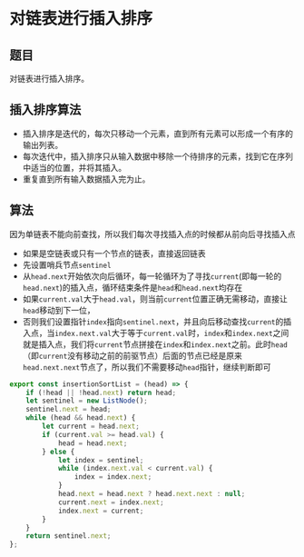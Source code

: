 # 对链表进行插入排序

## 题目

对链表进行插入排序。

## 插入排序算法

- 插入排序是迭代的，每次只移动一个元素，直到所有元素可以形成一个有序的输出列表。
- 每次迭代中，插入排序只从输入数据中移除一个待排序的元素，找到它在序列中适当的位置，并将其插入。
- 重复直到所有输入数据插入完为止。

## 算法

因为单链表不能向前查找，所以我们每次寻找插入点的时候都从前向后寻找插入点

- 如果是空链表或只有一个节点的链表，直接返回链表
- 先设置哨兵节点`sentinel`
- 从`head.next`开始依次向后循环，每一轮循环为了寻找`current`(即每一轮的`head.next`)的插入点，循环结束条件是`head`和`head.next`均存在
- 如果`current.val`大于`head.val`，则当前`current`位置正确无需移动，直接让`head`移动到下一位，
- 否则我们设置指针`index`指向`sentinel.next`，并且向后移动查找`current`的插入点，当`index.next.val`大于等于`current.val`时，`index`和`index.next`之间就是插入点，我们将`current`节点拼接在`index`和`index.next`之前。此时`head`（即`current`没有移动之前的前驱节点）后面的节点已经是原来`head.next.next`节点了，所以我们不需要移动`head`指针，继续判断即可

```js
export const insertionSortList = (head) => {
	if (!head || !head.next) return head;
	let sentinel = new ListNode();
	sentinel.next = head;
	while (head && head.next) {
		let current = head.next;
		if (current.val >= head.val) {
			head = head.next;
		} else {
			let index = sentinel;
			while (index.next.val < current.val) {
				index = index.next;
			}
			head.next = head.next ? head.next.next : null;
			current.next = index.next;
			index.next = current;
		}
	}
	return sentinel.next;
};
```